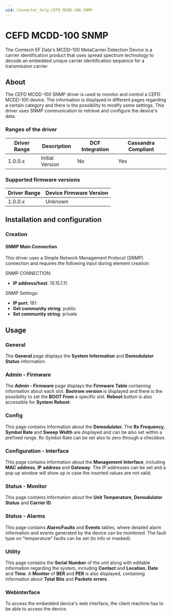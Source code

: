 ```yaml
---
uid: Connector_help_CEFD_MCDD-100_SNMP
---
```


# CEFD MCDD-100 SNMP

The Comtech EF Data's MCDD-100 MetaCarrier Detection Device is a carrier identification product that uses spread spectrum technology to decode an embedded unique carrier identification sequence for a transmission carrier.

## About

The CEFD MCDD-100 SNMP driver is used to monitor and control a CEFD MCDD-100 device. The information is displayed in different pages regarding a certain category and there is the possibility to modify some settings. This driver uses SNMP communication to retrieve and configure the device's data.

### Ranges of the driver

| **Driver Range** | **Description** | **DCF Integration** | **Cassandra Compliant** |
|------------------|-----------------|---------------------|-------------------------|
| 1.0.0.x          | Initial Version | No                  | Yes                     |

### Supported firmware versions

| **Driver Range** | **Device Firmware Version** |
|------------------|-----------------------------|
| 1.0.0.x          | Unknown                     |

## Installation and configuration

### Creation

#### SNMP Main Connection

This driver uses a Simple Network Management Protocol (SNMP) connection and requires the following input during element creation:

SNMP CONNECTION:

- **IP address/host**: 10.15.1.11.

SNMP Settings:

- **IP port**: 161
- **Get community string**: public
- **Set community string**: private

## Usage

### General

The **General** page displays the **System** **Information** and **Demodulator Status** information.

### Admin - Firmware

The **Admin - Firmware** page displays the **Firmware** **Table** containing information about each slot. **Bootrom** **version** is displayed and there is the possibility to set the **BOOT From** a specific slot. **Reboot** button is also accessible for **System** **Reboot**.

### Config

This page contains information about the **Demodulator.** The **Rx** **Frequency**, **Symbol Rate** and **Sweep** **Width** are displayed and can be also set within a prefixed range. Rx Symbol Rate can be set also to zero through a checkbox.

### Configuration - Interface

This page contains information about the **Management** **Interface**, including **MAC** **address**, **IP** **address** and **Gateway**. The IP addresses can be set and a pop up window will show up in case the inserted values are not valid.

### Status - Monitor

This page contains information about the **Unit Temperature**, **Demodulator Status** and **Carrier ID**.

### Status - Alarms

This page contains **Alarm/Faults** and **Events** tables, where detailed alarm information and events generated by the device can be monitored. The fault type on "temperature" faults can be set (to info or masked).

### Utility

This page contains the **Serial** **Number** of the unit along with editable information regarding the system, including **Contact** and **Location**, **Date** and **Time**. A **Monitor** of **BER** and **PER** is also displayed, containing information about **Total** **Bits** and **Packets** **errors**.

### Webinterface

To access the embedded device's web interface, the client machine has to be able to access the device.
